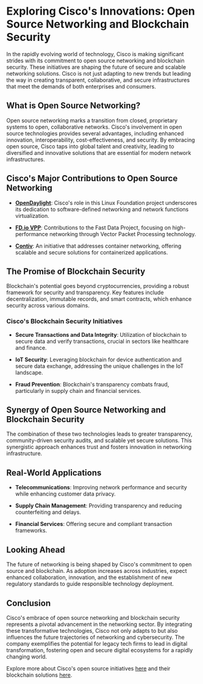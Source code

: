 # Exploring Cisco's Innovations: Open Source Networking and Blockchain Security

In the rapidly evolving world of technology, Cisco is making significant strides with its commitment to open source networking and blockchain security. These initiatives are shaping the future of secure and scalable networking solutions. Cisco is not just adapting to new trends but leading the way in creating transparent, collaborative, and secure infrastructures that meet the demands of both enterprises and consumers.

## What is Open Source Networking?

Open source networking marks a transition from closed, proprietary systems to open, collaborative networks. Cisco's involvement in open source technologies provides several advantages, including enhanced innovation, interoperability, cost-effectiveness, and security. By embracing open source, Cisco taps into global talent and creativity, leading to diversified and innovative solutions that are essential for modern network infrastructures.

## Cisco's Major Contributions to Open Source Networking

- **[OpenDaylight](https://www.opendaylight.org/)**: Cisco's role in this Linux Foundation project underscores its dedication to software-defined networking and network functions virtualization.

- **[FD.io VPP](https://fd.io/)**: Contributions to the Fast Data Project, focusing on high-performance networking through Vector Packet Processing technology.

- **[Contiv](http://contiv.io/)**: An initiative that addresses container networking, offering scalable and secure solutions for containerized applications.

## The Promise of Blockchain Security

Blockchain's potential goes beyond cryptocurrencies, providing a robust framework for security and transparency. Key features include decentralization, immutable records, and smart contracts, which enhance security across various domains.

### Cisco's Blockchain Security Initiatives

- **Secure Transactions and Data Integrity**: Utilization of blockchain to secure data and verify transactions, crucial in sectors like healthcare and finance.

- **IoT Security**: Leveraging blockchain for device authentication and secure data exchange, addressing the unique challenges in the IoT landscape.

- **Fraud Prevention**: Blockchain's transparency combats fraud, particularly in supply chain and financial services.

## Synergy of Open Source Networking and Blockchain Security

The combination of these two technologies leads to greater transparency, community-driven security audits, and scalable yet secure solutions. This synergistic approach enhances trust and fosters innovation in networking infrastructure.

## Real-World Applications

- **Telecommunications**: Improving network performance and security while enhancing customer data privacy.

- **Supply Chain Management**: Providing transparency and reducing counterfeiting and delays.

- **Financial Services**: Offering secure and compliant transaction frameworks.

## Looking Ahead

The future of networking is being shaped by Cisco's commitment to open source and blockchain. As adoption increases across industries, expect enhanced collaboration, innovation, and the establishment of new regulatory standards to guide responsible technology deployment.

## Conclusion

Cisco's embrace of open source networking and blockchain security represents a pivotal advancement in the networking sector. By integrating these transformative technologies, Cisco not only adapts to but also influences the future trajectories of networking and cybersecurity. The company exemplifies the potential for legacy tech firms to lead in digital transformation, fostering open and secure digital ecosystems for a rapidly changing world. 

Explore more about Cisco's open source initiatives [here](https://opensource.cisco.com/) and their blockchain solutions [here](https://www.cisco.com/c/en/us/solutions/trends/blockchain-solutions.html).